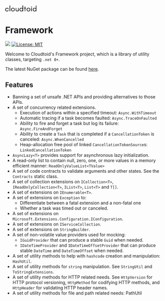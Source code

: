 [<img src="https://raw.githubusercontent.com/cloudtoid/assets/master/logos/cloudtoid-blue.svg" width="100px">][Cloudtoid]

# Framework

[![][WorkflowBadgePublish]][PublishWorkflow] [![License: MIT][LicenseBadge]][License]

Welcome to Cloudtoid's Framework project, which is a library of utility classes, targeting `.net 8+`.

The latest NuGet package can be found [here][NuGet].

## Features

- Banning a set of unsafe .NET APIs and providing alternatives to those APIs.
- A set of concurrency related extensions.
  - Execution of actions within a specified timeout: `Async.WithTimeout`
  - Automatic tracing if a task becomes faulted: `Async.TraceOnFaulted`
  - Ability to fire and forget a task but log its failure: `Async.FireAndForget`
  - Ability to create a `Task` that is completed if a `CancellationToken` is canceled: `Async.WhenCancelled`
  - Heap-allocation free pool of linked `CancellationTokenSource`s: `LinkedCancellationToken`
- `AsyncLazy<T>` provides support for asynchronous lazy initialization.
- A read-only list to contain null, zero, one, or more values in a memory efficient manner: `ReadOnlyValueList<TValue>`  
- A set of code contracts to validate arguments and other states. See the `Contracts` static class.
- A set of collection extensions on `ICollection<T>`, `IReadOnlyCollection<T>`, `IList<T>`, `List<T>` and `T[]`.
- A set of extensions on `IEnumerable<T>`.
- A set of extensions on `Exception` to:
  - Differentiate between a fatal extension and a non-fatal one
  - Whether a task was timed out or canceled.
- A set of extensions on `Microsoft.Extensions.Configuration.IConfiguration`.
- A set of extensions on `IServiceCollection`.
- A set of extensions on `StringBuilder`.
- A set of non-volatile value providers used for mocking:
  - `IGuidProvider` that can produce a stable `Guid` when needed.
  - `IDateTimeProvider` and `IDateTimeOffsetProvider` that can produce stable `DateTime` and `DateTimeOffset` when needed.
- A set of utility methods to help with `hashcode` creation and manipulation: `HashUtil`.
- A set of utility methods for `string` manipulation. See `StringUtil` and `ToStringExtensions`.
- A set of utility methods for HTTP related needs. See `HttpVersion` for HTTP protocol versioning, `HttpMethod` for codifying HTTP methods, and `HttpHeader` for validating HTTP header names.
- A set of utility methods for file and path related needs: PathUtil

[Cloudtoid]:https://github.com/cloudtoid
[License]:https://github.com/cloudtoid/framework/blob/master/LICENSE
[LicenseBadge]:https://img.shields.io/badge/License-MIT-blue.svg
[WorkflowBadgePublish]:https://github.com/cloudtoid/framework/workflows/publish/badge.svg
[PublishWorkflow]:https://github.com/cloudtoid/framework/actions/workflows/publish.yml
[NuGet]:https://www.nuget.org/packages/Cloudtoid.Framework/
